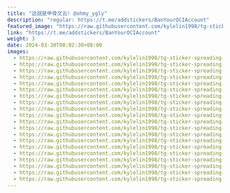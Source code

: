 ```yaml
---
title: "这就是甲骨文云! @ohmy_ygly"
description: "regular: https://t.me/addstickers/BanYourOCIAccount"
featured_image: "https://raw.githubusercontent.com/kylelin1998/tg-sticker-spreading-worldwide-images/main/img/08ecd8c8-5e63-4748-9a7c-64354d51737c.jpg"
link: "https://t.me/addstickers/BanYourOCIAccount"
weight: 3
date: 2024-03-30T08:02:30+08:00
images:
  - https://raw.githubusercontent.com/kylelin1998/tg-sticker-spreading-worldwide-images/main/img/08ecd8c8-5e63-4748-9a7c-64354d51737c.jpg
  - https://raw.githubusercontent.com/kylelin1998/tg-sticker-spreading-worldwide-images/main/img/3bc7c8be-cc62-4418-8a34-1209fdd355ec.jpg
  - https://raw.githubusercontent.com/kylelin1998/tg-sticker-spreading-worldwide-images/main/img/7799d8a4-414f-49a9-ae8a-fdc238686785.jpg
  - https://raw.githubusercontent.com/kylelin1998/tg-sticker-spreading-worldwide-images/main/img/654ad2ac-99b0-496a-adbb-117c6e7c1113.jpg
  - https://raw.githubusercontent.com/kylelin1998/tg-sticker-spreading-worldwide-images/main/img/12fe519a-befa-4c98-81fa-9c39cf9b6a24.jpg
  - https://raw.githubusercontent.com/kylelin1998/tg-sticker-spreading-worldwide-images/main/img/add0a74d-90a1-41d9-bec7-d12ed6289e13.jpg
  - https://raw.githubusercontent.com/kylelin1998/tg-sticker-spreading-worldwide-images/main/img/d164905d-91c0-41a4-b498-feba68423057.jpg
  - https://raw.githubusercontent.com/kylelin1998/tg-sticker-spreading-worldwide-images/main/img/ed7d7992-b7de-4816-a043-3485f279a4b6.jpg
  - https://raw.githubusercontent.com/kylelin1998/tg-sticker-spreading-worldwide-images/main/img/394ff23d-ea9e-4260-8d6c-ab365f756b79.jpg
  - https://raw.githubusercontent.com/kylelin1998/tg-sticker-spreading-worldwide-images/main/img/860913ce-02a1-43fe-845d-f5f3f85f3f31.jpg
  - https://raw.githubusercontent.com/kylelin1998/tg-sticker-spreading-worldwide-images/main/img/fb3f0e5d-77d3-4c5f-a968-b9bcbad344b2.jpg
  - https://raw.githubusercontent.com/kylelin1998/tg-sticker-spreading-worldwide-images/main/img/bdd073b8-a995-4a46-a68d-c28359b0356e.jpg
  - https://raw.githubusercontent.com/kylelin1998/tg-sticker-spreading-worldwide-images/main/img/e46594ec-41ae-4359-b4bd-6140f4061e57.jpg
  - https://raw.githubusercontent.com/kylelin1998/tg-sticker-spreading-worldwide-images/main/img/430e7b62-abb5-468d-83b8-2befb49f0f95.jpg
  - https://raw.githubusercontent.com/kylelin1998/tg-sticker-spreading-worldwide-images/main/img/1eda8b94-6ebe-404d-9721-0f807349f05f.jpg
  - https://raw.githubusercontent.com/kylelin1998/tg-sticker-spreading-worldwide-images/main/img/4da23319-8492-4598-a482-37aed083b5c7.jpg
  - https://raw.githubusercontent.com/kylelin1998/tg-sticker-spreading-worldwide-images/main/img/8cfd64ba-bab7-4568-88b4-6a7cd910d1a5.jpg
  - https://raw.githubusercontent.com/kylelin1998/tg-sticker-spreading-worldwide-images/main/img/db180215-c932-4dc3-9ebe-a548840a3ef6.jpg
  - https://raw.githubusercontent.com/kylelin1998/tg-sticker-spreading-worldwide-images/main/img/2aaf0e63-ab5b-4747-9300-9de5a974c882.jpg
  - https://raw.githubusercontent.com/kylelin1998/tg-sticker-spreading-worldwide-images/main/img/78257ba0-4591-43a9-8064-be0d02c6491d.jpg
---
```


